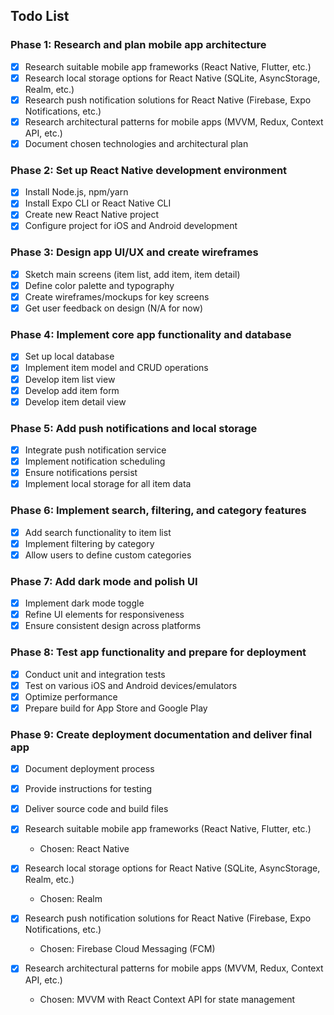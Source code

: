 ## Todo List

### Phase 1: Research and plan mobile app architecture
- [x] Research suitable mobile app frameworks (React Native, Flutter, etc.)
- [x] Research local storage options for React Native (SQLite, AsyncStorage, Realm, etc.)
- [x] Research push notification solutions for React Native (Firebase, Expo Notifications, etc.)
- [x] Research architectural patterns for mobile apps (MVVM, Redux, Context API, etc.)
- [x] Document chosen technologies and architectural plan

### Phase 2: Set up React Native development environment
- [x] Install Node.js, npm/yarn
- [x] Install Expo CLI or React Native CLI
- [x] Create new React Native project
- [x] Configure project for iOS and Android development

### Phase 3: Design app UI/UX and create wireframes
- [x] Sketch main screens (item list, add item, item detail)
- [x] Define color palette and typography
- [x] Create wireframes/mockups for key screens
- [x] Get user feedback on design (N/A for now)

### Phase 4: Implement core app functionality and database
- [x] Set up local database
- [x] Implement item model and CRUD operations
- [x] Develop item list view
- [x] Develop add item form
- [x] Develop item detail view

### Phase 5: Add push notifications and local storage
- [x] Integrate push notification service
- [x] Implement notification scheduling
- [x] Ensure notifications persist
- [x] Implement local storage for all item data

### Phase 6: Implement search, filtering, and category features
- [x] Add search functionality to item list
- [x] Implement filtering by category
- [x] Allow users to define custom categories

### Phase 7: Add dark mode and polish UI
- [x] Implement dark mode toggle
- [x] Refine UI elements for responsiveness
- [x] Ensure consistent design across platforms

### Phase 8: Test app functionality and prepare for deployment
- [x] Conduct unit and integration tests
- [x] Test on various iOS and Android devices/emulators
- [x] Optimize performance
- [x] Prepare build for App Store and Google Play

### Phase 9: Create deployment documentation and deliver final app
- [x] Document deployment process
- [x] Provide instructions for testing
- [x] Deliver source code and build files



- [x] Research suitable mobile app frameworks (React Native, Flutter, etc.)
  - Chosen: React Native



- [x] Research local storage options for React Native (SQLite, AsyncStorage, Realm, etc.)
  - Chosen: Realm



- [x] Research push notification solutions for React Native (Firebase, Expo Notifications, etc.)
  - Chosen: Firebase Cloud Messaging (FCM)



- [x] Research architectural patterns for mobile apps (MVVM, Redux, Context API, etc.)
  - Chosen: MVVM with React Context API for state management


